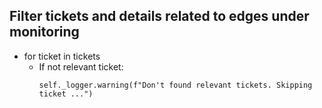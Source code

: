 ## Filter tickets and details related to edges under monitoring
* for ticket in tickets
  * If not relevant ticket:
    ```
    self._logger.warning(f"Don't found relevant tickets. Skipping ticket ...")
    ```